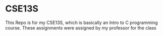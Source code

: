 # CSE13S
This Repo is for my CSE13S, which is basically an Intro to C programming course. These assignments were assigned by my professor for the class 
